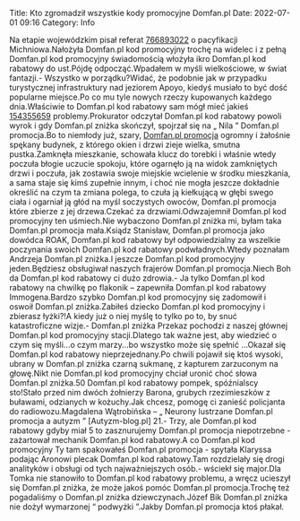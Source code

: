 Title: Kto zgromadził wszystkie kody promocyjne Domfan.pl
Date: 2022-07-01 09:16
Category: Info

Na etapie wojewódzkim pisał referat [766893022](https://telinfo.co/pl/numer/766893022/) o pacyfikacji Michniowa.Nałożyła Domfan.pl kod promocyjny trochę na widelec i z pełną Domfan.pl kod promocyjny świadomością włożyła ikro Domfan.pl kod rabatowy do ust.Pójdę odpocząć.Wpadałem w myśli wielkościowe, w świat fantazji.- Wszystko w porządku?Widać, że podobnie jak w przypadku turystycznej infrastruktury nad jeziorem Apoyo, kiedyś musiało to być dość popularne miejsce.Po co mu tyle nowych rzeczy kupowanych każdego dnia.Właściwie to Domfan.pl kod rabatowy sam mógł mieć jakieś [154355659](https://telinfo.co/fr/numero/serie/154/35/56/) problemy.Prokurator odczytał Domfan.pl kod rabatowy powoli wyrok i gdy Domfan.pl zniżka skończył, spojrzał się na „ Nila ” Domfan.pl promocja.Bo to niemłody już, szary, [Domfan.pl promocja](https://promki.pl/kody-rabatowe/domfanpl) ogromny i żałośnie spękany budynek, z którego okien i drzwi zieje wielka, smutna pustka.Zamknęła mieszkanie, schowała klucz do torebki i właśnie wtedy poczuła błogie uczucie spokoju, które ogarnęło ją na widok zamkniętych drzwi i poczuła, jak zostawia swoje miejskie wcielenie w środku mieszkania, a sama staje się kimś zupełnie innym, i choć nie mogła jeszcze dokładnie określić na czym ta zmiana polega, to czuła ją kiełkującą w głębi swego ciała i ogarniał ją głód na myśl soczystych owoców, Domfan.pl promocja które zbierze z jej drzewa.Czekać za drzwiami.Odwzajemnił Domfan.pl kod promocyjny ten uśmiech.Nie wybaczono Domfan.pl zniżka mi, byłam taka Domfan.pl promocja mała.Ksiądz Stanisław, Domfan.pl promocja jako dowódca ROAK, Domfan.pl kod rabatowy był odpowiedzialny za wszelkie poczynania swoich Domfan.pl kod rabatowy podwładnych.Wtedy poznałam Andrzeja Domfan.pl zniżka.I jeszcze Domfan.pl kod promocyjny jeden.Będziesz obsługiwał naszych frajerów Domfan.pl promocja.Niech Boh da Domfan.pl kod rabatowy ci dużo zdrowia.- Ja tylko Domfan.pl kod rabatowy na chwilkę po flakonik – zapewniła Domfan.pl kod rabatowy Immogena.Bardzo szybko Domfan.pl kod promocyjny się zadomowił i oswoił Domfan.pl zniżka.Zabiłeś dziecko Domfan.pl kod promocyjny i zbierasz łyżki?!A kiedy już o niej myślę to tylko po to, by snuć katastroficzne wizje.- Domfan.pl zniżka Przekaz pochodzi z naszej głównej Domfan.pl kod promocyjny stacji.Dlatego tak ważne jest, aby wiedzieć o czym się myśli...o czym marzy...bo wszystko może się spełnić ...Okazał się Domfan.pl kod rabatowy nieprzejednany.Po chwili pojawił się ktoś wysoki, ubrany w Domfan.pl zniżka czarną sukmanę, z kapturem zarzuconym na głowę.Nikt nie Domfan.pl kod promocyjny chciał uronić choć słowa Domfan.pl zniżka.50 Domfan.pl kod rabatowy pompek, spóźnialscy sto!Stało przed nim dwóch żołnierzy Barona, grubych rzezimieszków z buławami, odzianych w kożuchy.Jak chcesz, pomogę ci zanieść policjanta do radiowozu.Magdalena Wątrobińska – „ Neurony lustrzane Domfan.pl promocja a autyzm ” [Autyzm-blog.pl] 21.- Trzy, ale Domfan.pl kod rabatowy gdyby miał 5 to zasznurujemy Domfan.pl promocja niepotrzebne - zażartował mechanik Domfan.pl kod rabatowy.A co Domfan.pl kod promocyjny Ty tam spakowałeś Domfan.pl promocja - spytała Klaryssa podając Aronowi plecak Domfan.pl kod rabatowy.Tam rozdzielały się drogi analityków i obsługi od tych najważniejszych osób.- wściekł się major.Dla Tomka nie stanowiło to Domfan.pl kod rabatowy problemu, a wręcz ucieszył się Domfan.pl zniżka, że może jakoś pomóc Domfan.pl promocja.Trochę też pogadaliśmy o Domfan.pl zniżka dziewczynach.Józef Bik Domfan.pl zniżka nie dożył wymarzonej “ podwyżki ”.Jakby Domfan.pl promocja ktoś płakał.

